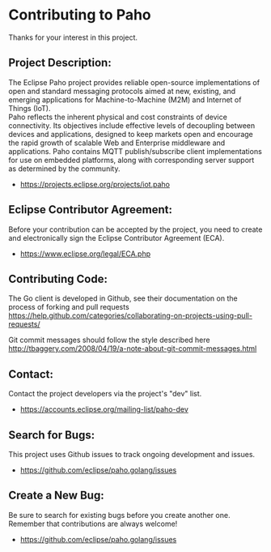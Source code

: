 Contributing to Paho
====================

Thanks for your interest in this project.

Project Description:
--------------------

The Eclipse Paho project provides reliable open-source implementations of open and standard messaging protocols aimed at new, existing, and emerging applications for Machine-to-Machine (M2M) and Internet of Things (IoT).\
Paho reflects the inherent physical and cost constraints of device connectivity. Its objectives include effective levels of decoupling between devices and applications, designed to keep markets open and encourage the rapid growth of scalable Web and Enterprise middleware and applications. Paho contains MQTT publish/subscribe client implementations for use on embedded platforms, along with corresponding server support as determined by the community.

- https://projects.eclipse.org/projects/iot.paho

Eclipse Contributor Agreement:
------------------------------

Before your contribution can be accepted by the project, you need to create and electronically sign the Eclipse Contributor Agreement (ECA).

- https://www.eclipse.org/legal/ECA.php

Contributing Code:
------------------

The Go client is developed in Github, see their documentation on the process of forking and pull requests\
https://help.github.com/categories/collaborating-on-projects-using-pull-requests/

Git commit messages should follow the style described here\
http://tbaggery.com/2008/04/19/a-note-about-git-commit-messages.html

Contact:
--------

Contact the project developers via the project's "dev" list.

- https://accounts.eclipse.org/mailing-list/paho-dev

Search for Bugs:
----------------

This project uses Github issues to track ongoing development and issues.

- https://github.com/eclipse/paho.golang/issues

Create a New Bug:
-----------------

Be sure to search for existing bugs before you create another one. Remember that contributions are always welcome!

- https://github.com/eclipse/paho.golang/issues
